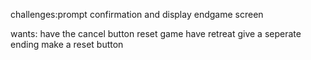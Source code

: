 challenges:prompt confirmation and display
endgame screen

wants: have the cancel button reset game
have retreat give a seperate ending
make a reset button